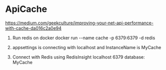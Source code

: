 # ApiCache
 
https://medium.com/geekculture/improving-your-net-api-performance-with-cache-da016c2a0e94

1. Run redis on docker
docker run --name cache -p 6379:6379 -d redis

2. appsettings is connecting with localhost and InstanceName is MyCache

3. Connect with Redis using RedisInsight
localhost 6379
database: MyCache